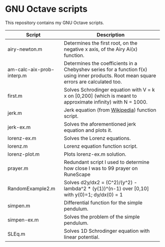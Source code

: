 # GNU Octave scripts
This repository contains my GNU Octave scripts. 

| Script           | Description                                                                  |
|------------------|------------------------------------------------------------------------------|
| airy-newton.m    | Determines the first root, on the negative x axis, of the Airy Ai(x) function.|
| am-calc-aix-prob-interp.m | Determines the coefficients in a Chebyshev series for a function f(x) using inner products. Root mean square errors are calculated too. |
| first.m          | Solves Schrodinger equation with V = k x on [0,200] (which is meant to approximate infinity) with N = 1000. |
| jerk.m           | Jerk equation (from [Wikipedia](https://en.wikipedia.org/wiki/Chaos_theory#Jerk_systems)) function script. |
| jerk-ex.m        | Solves the aforementioned jerk equation and plots it.                        |
| lorenz-ex.m      | Solves the Lorenz equations.                                                 |
| lorenz.m         | Lorenz equation function script.                                             |
| lorenz-plot.m    | Plots lorenz-ex.m solution.                                                  |
| prayer.m         | Redundant script I used to determine how close I was to 99 prayer on RuneScape  |
| RandomExample2.m | Solves d2y/dx2 = (C^2)/(y^2) - lambda^2 * (y(1))^(n-1) over [0,10] with y(0)=1; dy/dx(0) = 1 |
| simpen.m         | Differential function for the simple pendulum.                               |
| simpen-ex.m      | Solves the problem of the simple pendulum.                                   |
| SLEq.m           | Solves 1D Schrodinger equation with linear potential.                        |
